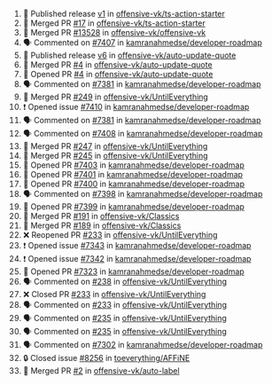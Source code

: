 <!--START_SECTION:activity-->
1. 🚀 Published release [v1](https://github.com/offensive-vk/ts-action-starter/releases/tag/v1) in [offensive-vk/ts-action-starter](https://github.com/offensive-vk/ts-action-starter)
2. 🎉 Merged PR [#17](https://github.com/offensive-vk/ts-action-starter/pull/17) in [offensive-vk/ts-action-starter](https://github.com/offensive-vk/ts-action-starter)
3. 🎉 Merged PR [#13528](https://github.com/offensive-vk/offensive-vk/pull/13528) in [offensive-vk/offensive-vk](https://github.com/offensive-vk/offensive-vk)
4. 🗣 Commented on [#7407](https://github.com/kamranahmedse/developer-roadmap/issues/7407#issuecomment-2404207920) in [kamranahmedse/developer-roadmap](https://github.com/kamranahmedse/developer-roadmap)
5. 🚀 Published release [v6](https://github.com/offensive-vk/auto-update-quote/releases/tag/v6) in [offensive-vk/auto-update-quote](https://github.com/offensive-vk/auto-update-quote)
6. 🎉 Merged PR [#4](https://github.com/offensive-vk/auto-update-quote/pull/4) in [offensive-vk/auto-update-quote](https://github.com/offensive-vk/auto-update-quote)
7. 💪 Opened PR [#4](https://github.com/offensive-vk/auto-update-quote/pull/4) in [offensive-vk/auto-update-quote](https://github.com/offensive-vk/auto-update-quote)
8. 🗣 Commented on [#7381](https://github.com/kamranahmedse/developer-roadmap/issues/7381#issuecomment-2403853632) in [kamranahmedse/developer-roadmap](https://github.com/kamranahmedse/developer-roadmap)
9. 🎉 Merged PR [#249](https://github.com/offensive-vk/UntilEverything/pull/249) in [offensive-vk/UntilEverything](https://github.com/offensive-vk/UntilEverything)
10. ❗ Opened issue [#7410](https://github.com/kamranahmedse/developer-roadmap/issues/7410) in [kamranahmedse/developer-roadmap](https://github.com/kamranahmedse/developer-roadmap)
11. 🗣 Commented on [#7381](https://github.com/kamranahmedse/developer-roadmap/issues/7381#issuecomment-2402533834) in [kamranahmedse/developer-roadmap](https://github.com/kamranahmedse/developer-roadmap)
12. 🗣 Commented on [#7408](https://github.com/kamranahmedse/developer-roadmap/issues/7408#issuecomment-2402524049) in [kamranahmedse/developer-roadmap](https://github.com/kamranahmedse/developer-roadmap)
13. 🎉 Merged PR [#247](https://github.com/offensive-vk/UntilEverything/pull/247) in [offensive-vk/UntilEverything](https://github.com/offensive-vk/UntilEverything)
14. 🎉 Merged PR [#245](https://github.com/offensive-vk/UntilEverything/pull/245) in [offensive-vk/UntilEverything](https://github.com/offensive-vk/UntilEverything)
15. 💪 Opened PR [#7403](https://github.com/kamranahmedse/developer-roadmap/pull/7403) in [kamranahmedse/developer-roadmap](https://github.com/kamranahmedse/developer-roadmap)
16. 💪 Opened PR [#7401](https://github.com/kamranahmedse/developer-roadmap/pull/7401) in [kamranahmedse/developer-roadmap](https://github.com/kamranahmedse/developer-roadmap)
17. 💪 Opened PR [#7400](https://github.com/kamranahmedse/developer-roadmap/pull/7400) in [kamranahmedse/developer-roadmap](https://github.com/kamranahmedse/developer-roadmap)
18. 🗣 Commented on [#7398](https://github.com/kamranahmedse/developer-roadmap/pull/7398#issuecomment-2401799367) in [kamranahmedse/developer-roadmap](https://github.com/kamranahmedse/developer-roadmap)
19. 💪 Opened PR [#7399](https://github.com/kamranahmedse/developer-roadmap/pull/7399) in [kamranahmedse/developer-roadmap](https://github.com/kamranahmedse/developer-roadmap)
20. 🎉 Merged PR [#191](https://github.com/offensive-vk/Classics/pull/191) in [offensive-vk/Classics](https://github.com/offensive-vk/Classics)
21. 🎉 Merged PR [#189](https://github.com/offensive-vk/Classics/pull/189) in [offensive-vk/Classics](https://github.com/offensive-vk/Classics)
22. ❌ Reopened PR [#233](https://github.com/offensive-vk/UntilEverything/pull/233) in [offensive-vk/UntilEverything](https://github.com/offensive-vk/UntilEverything)
23. ❗ Opened issue [#7343](https://github.com/kamranahmedse/developer-roadmap/issues/7343) in [kamranahmedse/developer-roadmap](https://github.com/kamranahmedse/developer-roadmap)
24. ❗ Opened issue [#7342](https://github.com/kamranahmedse/developer-roadmap/issues/7342) in [kamranahmedse/developer-roadmap](https://github.com/kamranahmedse/developer-roadmap)
25. 💪 Opened PR [#7323](https://github.com/kamranahmedse/developer-roadmap/pull/7323) in [kamranahmedse/developer-roadmap](https://github.com/kamranahmedse/developer-roadmap)
26. 🗣 Commented on [#238](https://github.com/offensive-vk/UntilEverything/pull/238#issuecomment-2391660950) in [offensive-vk/UntilEverything](https://github.com/offensive-vk/UntilEverything)
27. ❌ Closed PR [#233](https://github.com/offensive-vk/UntilEverything/pull/233) in [offensive-vk/UntilEverything](https://github.com/offensive-vk/UntilEverything)
28. 🗣 Commented on [#233](https://github.com/offensive-vk/UntilEverything/pull/233#issuecomment-2391653724) in [offensive-vk/UntilEverything](https://github.com/offensive-vk/UntilEverything)
29. 🗣 Commented on [#235](https://github.com/offensive-vk/UntilEverything/pull/235#issuecomment-2391648517) in [offensive-vk/UntilEverything](https://github.com/offensive-vk/UntilEverything)
30. 🗣 Commented on [#235](https://github.com/offensive-vk/UntilEverything/pull/235#issuecomment-2391647614) in [offensive-vk/UntilEverything](https://github.com/offensive-vk/UntilEverything)
31. 🗣 Commented on [#7302](https://github.com/kamranahmedse/developer-roadmap/issues/7302#issuecomment-2391603606) in [kamranahmedse/developer-roadmap](https://github.com/kamranahmedse/developer-roadmap)
32. 🔒 Closed issue [#8256](https://github.com/toeverything/AFFiNE/issues/8256) in [toeverything/AFFiNE](https://github.com/toeverything/AFFiNE)
33. 🎉 Merged PR [#2](https://github.com/offensive-vk/auto-label/pull/2) in [offensive-vk/auto-label](https://github.com/offensive-vk/auto-label)
<!--END_SECTION:activity-->
